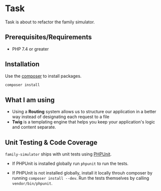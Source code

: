 # Task

Task is about to refactor the family simulator.

## Prerequisites/Requirements

- PHP 7.4 or greater

## Installation

Use the [composer](https://getcomposer.org/) to install packages.

```bash
composer install
```
## What I am using

- Using a __Routing__ system allows us to structure our application in a better way instead of designating each request to a file
- __Twig__ is a templating engine that helps you keep your application's logic and content separate.

## Unit Testing & Code Coverage

`family-simulator` ships with unit tests using [PHPUnit](https://phpunit.de/getting-started-with-phpunit.html/).

- If PHPUnit is installed globally run `phpunit` to run the tests.

- If PHPUnit is not installed globally, install it locally throuh composer by running `composer install --dev`. Run the tests themselves by calling `vendor/bin/phpunit`.
